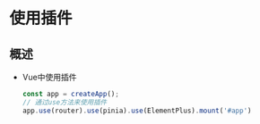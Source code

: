 # 使用插件

## 概述

+ Vue中使用插件

  ```js
  const app = createApp();
  // 通过use方法来使用插件
  app.use(router).use(pinia).use(ElementPlus).mount('#app')
  ```
